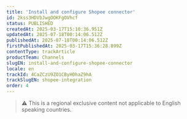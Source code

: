 ```yaml
---
title: 'Install and configure Shopee connector'
id: 2kss3HDVbJwgOOKFgOVhcf
status: PUBLISHED
createdAt: 2025-03-17T15:10:36.951Z
updatedAt: 2025-07-18T00:14:06.512Z
publishedAt: 2025-07-18T00:14:06.512Z
firstPublishedAt: 2025-03-17T15:36:28.899Z
contentType: trackArticle
productTeam: Channels
slugEN: install-and-configure-shopee-connector
locale: en
trackId: 4CaZCzU9ZO1CByH0haZ9hA
trackSlugEN: shopee-integration
order: 4
---
```


> ⚠️ This is a regional exclusive content not applicable to English speaking countries.
